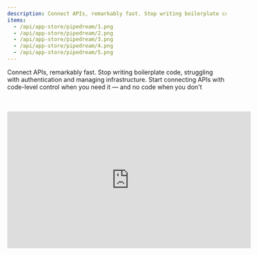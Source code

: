 ```yaml
---
description: Connect APIs, remarkably fast. Stop writing boilerplate code, struggling with authentication and managing infrastructure. Start connecting APIs with code-level control when you need it — and no code when you don't
items:
  - /api/app-store/pipedream/1.png
  - /api/app-store/pipedream/2.png
  - /api/app-store/pipedream/3.png
  - /api/app-store/pipedream/4.png
  - /api/app-store/pipedream/5.png
---
```


Connect APIs, remarkably fast. Stop writing boilerplate code, struggling with authentication and managing infrastructure. Start connecting APIs with code-level control when you need it — and no code when you don't

<br />
<br />

<iframe
  class="aspect-video w-full"
  width="560"
  height="315"
  src="https://www.youtube.com/embed/pRHsQyyfYl0"
  title="YouTube video player"
  frameborder="0"
  allow="accelerometer; autoplay; clipboard-write; encrypted-media; gyroscope; picture-in-picture"
  allowfullscreen></iframe>

